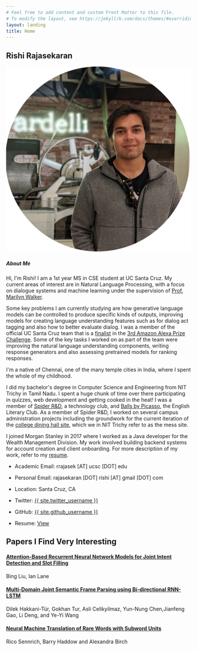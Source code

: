 ```yaml
---
# Feel free to add content and custom Front Matter to this file.
# To modify the layout, see https://jekyllrb.com/docs/themes/#overriding-theme-defaults
layout: landing
title: Home
---
```


<section id="about" class="about-area pt-125 pb-130">
    <div class="container">
        <div class="row justify-content-center">
            <div class="col-lg-8">
                <div class="section-title text-center">
                    <h2 class="title">Rishi Rajasekaran</h2>
                </div> <!-- section title -->
            </div>
        </div> <!-- row -->
        <div class="row">
            <div class="col-lg-3">
                <img src="/assets/img/me_circle.jpg" />
            </div>
            <div class="col-lg-8">
                <div class="about-content mt-50">
                    <h5 class="about-title">About Me</h5>
                    <p>Hi, I'm Rishi! I am a 1st year MS in CSE student at UC Santa Cruz. My current areas of interest are in Natural Language Processing, with a focus on dialogue systems and machine learning under the supervision of <a href="https://users.soe.ucsc.edu/~maw/">Prof. Marilyn Walker</a>.</p>
                    <p>
                        Some key problems I am currently studying are how generative language models can be controlled to produce specific kinds of outputs, improving models for creating language understanding features such as for dialog act tagging and also how to better evaluate dialog. I was a member of the official UC Santa Cruz team that is a <a href="https://news.ucsc.edu/2020/05/alexa-challenge.html">finalist</a> in the <a href="https://developer.amazon.com/alexaprize">3rd Amazon Alexa Prize Challenge</a>. Some of the key tasks I worked on as part of the team were improving the natural language understanding components, writing response generators and also assessing pretrained models for ranking responses.
                    </p>
                    <p>I'm a native of Chennai, one of the many temple cities in India, where I spent the whole of my childhood. </p>
                    <p>I did my bachelor's degree in Computer Science and Engineering from NIT Trichy in Tamil Nadu. I spent a huge chunk of time over there participating in quizzes, web development and getting cooked in the heat! I was a member of <a href="https://spider.nitt.edu/">Spider R&D</a>, a technology club, and <a href="https://www.facebook.com/ballsbypicasso/">Balls by Picasso</a>, the English Literary Club. As a member of Spider R&D, I worked on several campus administration projects including the groundwork for the current iteration of the <a href="https://mess.nitt.edu/">college dining hall site</a>, which we in NIT Trichy refer to as the mess site.</p>
                    <p>I joined Morgan Stanley in 2017 where I worked as a Java developer for the Wealth Management Division. My work involved building backend systems for account creation and client onboarding. For more description of my work, refer to my <a href="https://drive.google.com/file/d/1SNHW-TjxWogLxxjldp89zO_kb0EzK8v1/view?usp=sharing">resume</a>. </p>
                    <ul class="clearfix">
                        <li>
                            <div class="single-info d-flex align-items-center">
                                <div class="info-icon">
                                    <i class="lni-envelope"></i>
                                </div>
                                <div class="info-text">
                                    <p><span>Academic Email:</span> rrajasek [AT] ucsc [DOT] edu</p>
                                </div>
                            </div> <!-- single info -->
                        </li>
                        <li>
                            <div class="single-info d-flex align-items-center">
                                <div class="info-icon">
                                    <i class="lni-envelope"></i>
                                </div>
                                <div class="info-text">
                                    <p><span>Personal Email:</span> rajasekaran [DOT] rishi [AT] gmail [DOT] com</p>
                                </div>
                            </div> <!-- single info -->
                        </li>
                        <li>
                            <div class="single-info d-flex align-items-center">
                                <div class="info-icon">
                                    <i class="lni-map-marker"></i>
                                </div>
                                <div class="info-text">
                                    <p><span>Location:</span> Santa Cruz, CA</p>
                                </div>
                            </div> <!-- single info -->
                        </li>
                        <li>
                            <div class="single-info d-flex align-items-center">
                                <div class="info-icon">
                                    <i class="lni-twitter"></i>
                                </div>
                                <div class="info-text">
                                    <p><span>Twitter:</span> <a href="https://twitter.com/{{ site.twitter_username }}">{{ site.twitter_username }}</a></p>
                                </div>
                            </div>
                        </li>
                        <li>
                            <div class="single-info d-flex align-items-center">
                                    <div class="info-icon">
                                            <i class="lni-github"></i>
                                        </div>
                                        <div class="info-text">
                                            <p><span>GitHub:</span> <a href="https://github.com/{{ site.github_username }}">{{ site.github_username }}</a></p>
                                        </div>
                            </div>
                        </li>
                        <li>
                            <div class="single-info d-flex align-items-center">
                                    <div class="info-icon">
                                        <i class="lni-certificate"></i>
                                    </div>
                                    <div class="info-text">
                                        <p><span>Resume:</span> 
                                        <a name="resume" href="https://drive.google.com/file/d/1SNHW-TjxWogLxxjldp89zO_kb0EzK8v1/view?usp=sharing">View</a></p>
                                    </div>
                            </div>
                        </li>
                    </ul>
                </div> <!-- about content -->
            </div>
        </div>
    </div>
</section>
<section id="papers" class=" services-area gray-bg pt-125 pb-130">
    <div class="container">
        <div class="row justify-content-center">
            <div class="col-lg-8">
                <div class="section-title text-center pb-30">
                    <h2 class="title">Papers I Find Very Interesting</h2>
                </div>
            </div>
        </div>
        <div class="row justify-content-center">
            <div class="col-lg-4 col-md-6 col-sm-8">
                <div class="single-service text-center mt-30">
                    <div class="service-content">
                        <h4 class="service-title"><a href="https://arxiv.org/pdf/1609.01454.pdf">Attention-Based Recurrent Neural Network Models for Joint Intent Detection and Slot Filling</a></h4>
                        <p>Bing Liu, Ian Lane</p>
                    </div>
                </div>
            </div>
            <div class="col-lg-4 col-md-6 col-sm-8">
                <div class="single-service text-center mt-30">
                    <div class="service-content">
                        <h4 class="service-title"><a href="https://www.csie.ntu.edu.tw/~yvchen/doc/IS16_MultiJoint.pdf">Multi-Domain Joint Semantic Frame Parsing using Bi-directional RNN-LSTM</a></h4>
                        <p>Dilek Hakkani-Tür, Gokhan Tur, Asli Celikyilmaz, Yun-Nung Chen,Jianfeng Gao, Li Deng, and Ye-Yi Wang</p>
                    </div>
                </div>
            </div>
            <div class="col-lg-4 col-md-6 col-sm-8">
                <div class="single-service text-center mt-30">
                    <div class="service-content">
                        <h4 class="service-title"><a href="https://arxiv.org/pdf/1508.07909.pdf">Neural Machine Translation of Rare Words with Subword Units</a></h4>
                        <p>Rico Sennrich, Barry Haddow and Alexandra Birch</p>
                    </div>
                </div>
            </div>
        </div>
    </div>
</section>